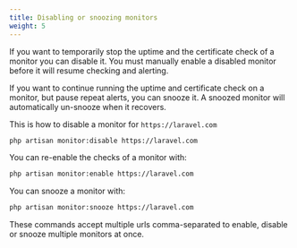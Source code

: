 ```yaml
---
title: Disabling or snoozing monitors
weight: 5
---
```


If you want to temporarily stop the uptime and the certificate check of a monitor you can disable it.
You must manually enable a disabled monitor before it will resume checking and alerting.

If you want to continue running the uptime and certificate check on a monitor, but pause repeat alerts, you can snooze it.
A snoozed monitor will automatically un-snooze when it recovers.

This is how to disable a monitor for `https://laravel.com`

```bash
php artisan monitor:disable https://laravel.com
```

You can re-enable the checks of a monitor with:

```bash
php artisan monitor:enable https://laravel.com
```

You can snooze a monitor with:

```bash
php artisan monitor:snooze https://laravel.com
```

These commands accept multiple urls comma-separated to enable, disable or snooze multiple monitors at once.
